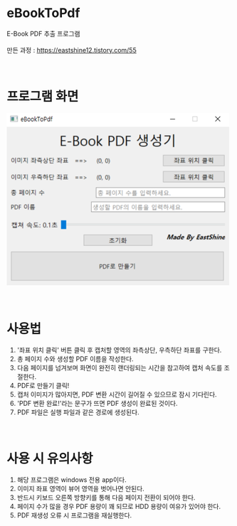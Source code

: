 # eBookToPdf
E-Book PDF 추출 프로그램<br /><br />
만든 과정 : https://eastshine12.tistory.com/55
<br /><br /><br />


# 프로그램 화면
<img src="gui_image_win.png" width="500">
<br /><br /><br />

# 사용법
1. '좌표 위치 클릭' 버튼 클릭 후 캡처할 영역의 좌측상단, 우측하단 좌표를 구한다.
2. 총 페이지 수와 생성할 PDF 이름을 작성한다.
3. 다음 페이지를 넘겨보며 화면이 완전히 랜더링되는 시간을 참고하여 캡처 속도를 조절한다.
4. PDF로 만들기 클릭!
5. 캡처 이미지가 많아지면, PDF 변환 시간이 길어질 수 있으므로 잠시 기다린다.
6. 'PDF 변환 완료!'라는 문구가 뜨면 PDF 생성이 완료된 것이다.
7. PDF 파일은 실행 파일과 같은 경로에 생성된다.
<br /><br /><br />

# 사용 시 유의사항
1. 해당 프로그램은 windows 전용 app이다.
2. 이미지 좌표 영역이 뷰어 영역을 벗어나면 안된다.
3. 반드시 키보드 오른쪽 방향키를 통해 다음 페이지 전환이 되어야 한다.
4. 페이지 수가 많을 경우 PDF 용량이 꽤 되므로 HDD 용량이 여유가 있어야 한다.
5. PDF 재생성 오류 시 프로그램을 재실행한다.
